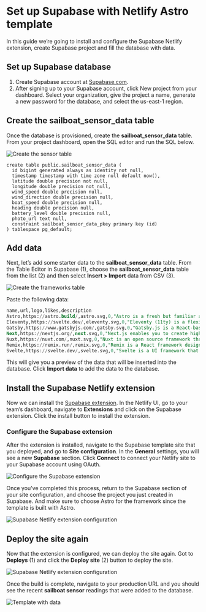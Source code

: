 # Set up Supabase with Netlify Astro template

In this guide we’re going to install and configure the Supabase Netlify extension, create Supabase project and fill the database with data.

## Set up Supabase database

1. Create Supabase account at [Supabase.com](https://supabase.com).
2. After signing up to your Supabase account, click New project from your dashboard. Select your organization, give the project a name, generate a new password for the database, and select the us-east-1 region.

## Create the sailboat_sensor_data table

Once the database is provisioned, create the **sailboat_sensor_data** table. From your project dashboard, open the SQL editor and run the SQL below.

![Create the sensor table](/public/images/guides/supabase-netlify-sql-editor.png)

```
create table public.sailboat_sensor_data (
  id bigint generated always as identity not null,
  timestamp timestamp with time zone null default now(),
  latitude double precision not null,
  longitude double precision not null,
  wind_speed double precision null,
  wind_direction double precision null,
  boat_speed double precision null,
  heading double precision null,
  battery_level double precision null,
  photo_url text null,
  constraint sailboat_sensor_data_pkey primary key (id)
) tablespace pg_default;
```

## Add data

Next, let’s add some starter data to the **sailboat_sensor_data** table. From the Table Editor in Supabase (1), choose the **sailboat_sensor_data** table from the list (2) and then select **Insert > Import** data from CSV (3).

![Create the frameworks table](/public/images/guides/supabase-netlify-import-csv.png)

Paste the following data:

```sql
name,url,logo,likes,description
Astro,https://astro.build/,astro.svg,0,"Astro is a fresh but familiar approach to building websites. Astro combines decades of proven performance best practices with the DX improvements of the component-oriented era."
Eleventy,https://svelte.dev/,eleventy.svg,0,"Eleventy (11ty) is a flexible, minimalist static site generator that builds fast, content-driven websites using multiple templating languages and a zero-client-JavaScript philosophy."
Gatsby,https://www.gatsbyjs.com/,gatsby.svg,0,"Gatsby.js is a React-based framework for building fast, SEO-friendly websites and applications with powerful data integration and static site generation capabilities."
Next,https://nextjs.org/,next.svg,0,"Next.js enables you to create high-quality web applications with the power of React components."
Nuxt,https://nuxt.com/,nuxt.svg,0,"Nuxt is an open source framework that makes web development intuitive and powerful. Create performant and production-grade full-stack web apps and websites with confidence."
Remix,https://remix.run/,remix.svg,0,"Remix is a React framework designed for server-side rendering (SSR). Is a full-stack web framework, allowing developers to build both backend and frontend within a single app."
Svelte,https://svelte.dev/,svelte.svg,0,"Svelte is a UI framework that uses a compiler to let you write breathtakingly concise components that do minimal work in the browser, using languages you already know — HTML, CSS and JavaScript."
```

This will give you a preview of the data that will be inserted into the database. Click **Import data** to add the data to the database.

## Install the Supabase Netlify extension

Now we can install the [Supabase extension](https://app.netlify.com/extensions/supabase). In the Netlify UI, go to your team’s dashboard, navigate to **Extensions** and click on the Supabase extension. Click the install button to install the extension.

### Configure the Supabase extension

After the extension is installed, navigate to the Supabase template site that you deployed, and go to **Site configuration**. In the **General** settings, you will see a new **Supabase** section. Click **Connect** to connect your Netlify site to your Supabase account using OAuth.

![Configure the Supabase extension](/public/images/guides/supabase-netlify-connect-oauth.png)

Once you’ve completed this process, return to the Supabase section of your site configuration, and choose the project you just created in Supabase. And make sure to choose Astro for the framework since the template is built with Astro.

![Supabase Netlify extension configuration](/public/images/guides/supabase-netlify-extension-configuration.png)

## Deploy the site again

Now that the extension is configured, we can deploy the site again. Got to **Deploys** (1) and click the **Deploy site** (2) button to deploy the site. 

![Supabase Netlify extension configuration](/public/images/guides/deploy-button.png)

Once the build is complete, navigate to your production URL and you should see the recent **sailboat sensor** readings that were added to the database.

![Template with data](/public/images/guides/web-frameworks.png)